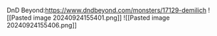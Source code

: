 DnD Beyond:https://www.dndbeyond.com/monsters/17129-demilich
![[Pasted image 20240924155401.png]]
![[Pasted image 20240924155406.png]]